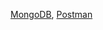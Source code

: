 [MongoDB](https://downloads.mongodb.com/windows/mongodb-windows-x86_64-enterprise-7.0.0-rc7-signed.msi),
[Postman](https://dl.pstmn.io/download/latest/win64)